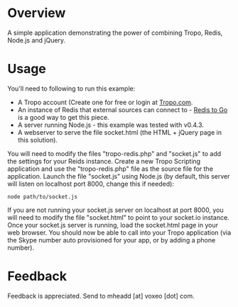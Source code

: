 Overview
========

A simple application demonstrating the power of combining Tropo, Redis, Node.js and jQuery.

Usage
=====

You'll need to following to run this example:

* A Tropo account (Create one for free or login at [Tropo.com](http://tropo.com/).
* An instance of Redis that external sources can connect to - [Redis to Go](https://redistogo.com/) is a good way to get this piece.
* A server running Node.js - this example was tested with v0.4.3.
* A webserver to serve the file socket.html (the HTML + jQuery page in this solution).

You will need to modify the files "tropo-redis.php" and "socket.js" to add the settings for your Reids instance.
Create a new Tropo Scripting application and use the "tropo-redis.php" file as the source file for the application.
Launch the file "socket.js" using Node.js (by default, this server will listen on localhost port 8000, change this if needed):

	node path/to/socket.js

If you are not running your socket.js server on localhost at port 8000, you will need to modify the file "socket.html" to point to your socket.io instance.
Once your socket.js server is running, load the socket.html page in your web browser.
You should now be able to call into your Tropo application (via the Skype number auto provisioned for your app, or by adding a phone number). 

Feedback
========

Feedback is appreciated. Send to mheadd [at] voxeo [dot] com.